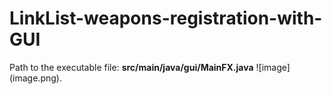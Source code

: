 # LinkList-weapons-registration-with-GUI
Path to the executable file: **src/main/java/gui/MainFX.java**
![image] (image.png).
